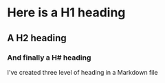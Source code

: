 # Here is a H1 heading
## A H2 heading
### And finally a H# heading


I've created three level of heading in a Markdown file
